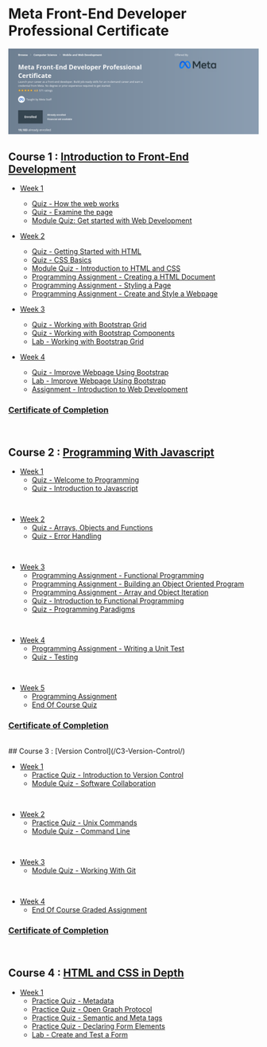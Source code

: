 # Meta Front-End Developer Professional Certificate

![master_head](/master_head.png)

## Course 1 : [Introduction to Front-End Development](https://www.coursera.org/learn/introduction-to-front-end-development)

- [Week 1](/C1-introduction-to-front-end-development/week1/)
    - [Quiz - How the web works](/C1-introduction-to-front-end-development/week1/q-How-the-web-works/)
    - [Quiz - Examine the page](/C1-introduction-to-front-end-development/week1/q-examine-the-page/)
    - [Module Quiz: Get started with Web Development](/C1-introduction-to-front-end-development/week1/q-getting-started-with-web-dev/)

- [Week 2](/C1-introduction-to-front-end-development/week2/)
    - [Quiz - Getting Started with HTML](/C1-introduction-to-front-end-development/week2/q1-getting-started-with-html/)
    - [Quiz - CSS Basics](/C1-introduction-to-front-end-development/week2/q2-css-basics/)
    - [Module Quiz - Introduction to HTML and CSS](/C1-introduction-to-front-end-development/week2/q3-introduction-to-html-and-css/)
    - [Programming Assignment - Creating a HTML Document](/C1-introduction-to-front-end-development/week2/C1W2A1-Creating-a-html-document/)
    - [Programming Assignment - Styling a Page](/C1-introduction-to-front-end-development/week2/C1W2A2-styling-a-page/)
    - [Programming Assignment - Create and Style a Webpage](/C1-introduction-to-front-end-development/week2/C1W2A3-create-and-style-a-webpage/)

- [Week 3](/C1-introduction-to-front-end-development/week3/)
    - [Quiz - Working with Bootstrap Grid](/C1-introduction-to-front-end-development/week3/q1-working-with-bootstrap-grid/)
    - [Quiz - Working with Bootstrap Components](/C1-introduction-to-front-end-development/week3/q2-working-with-bootstrap-components/)
    - [Lab - Working with Bootstrap Grid](/C1-introduction-to-front-end-development/week3/lab1-working-with-bootstrap-grid/)

- [Week 4](/C1-introduction-to-front-end-development/week4/)
    - [Quiz - Improve Webpage Using Bootstrap](/C1-introduction-to-front-end-development/week4/q1-improve-webpage-with-bootstrap/)
    - [Lab - Improve Webpage Using Bootstrap](/C1-introduction-to-front-end-development/week4/lab-improve-webpage-with-bootstrap/)
    - [Assignment - Introduction to Web Development](/C1-introduction-to-front-end-development/week4/assignment-intro-to-web-dev/)

### [Certificate of Completion](https://coursera.org/share/e3c3644964d5b227548708fc8deee4f8)  

<br/>

## Course 2 : [Programming With Javascript](/C2-Programming-with-Javascript/)

- [Week 1](/C2-Programming-with-Javascript/week1/)
    - [Quiz - Welcome to Programming](/C2-Programming-with-Javascript/week1/practice-quiz-welcome-to-programming%20/)
    - [Quiz - Introduction to Javascript](/C2-Programming-with-Javascript/week1/practice-quiz-introduction-to-js/)

<br/>

- [Week 2](/C2-Programming-with-Javascript/week2/)
    - [Quiz - Arrays, Objects and Functions](/C2-Programming-with-Javascript/week2/practice-quiz-arrays-objects-and-functions/)
    - [Quiz - Error Handling](/C2-Programming-with-Javascript/week2/practice-quiz-Error-handling/)

<br/>

- [Week 3](/C2-Programming-with-Javascript/week3/)
    - [Programming Assignment - Functional Programming](/C2-Programming-with-Javascript/week3/functional_programming/)
    - [Programming Assignment - Building an Object Oriented Program](/C2-Programming-with-Javascript/week3/building-an-oop/)
    - [Programming Assignment - Array and Object Iteration](/C2-Programming-with-Javascript/week3/array-and-object-iteration/)
    - [Quiz - Introduction to Functional Programming](/C2-Programming-with-Javascript/week3/practice-quiz-intro-to-functional-programming/)
    - [Quiz - Programming Paradigms](/C2-Programming-with-Javascript/week3/programming-paradigms/)

<br/>

- [Week 4](/C2-Programming-with-Javascript/week4/)
    - [Programming Assignment - Writing a Unit Test](/C2-Programming-with-Javascript/week4/w4a1/)
    - [Quiz - Testing](/C2-Programming-with-Javascript/week4/practice-quiz-testing/)

<br/>

- [Week 5](/C2-Programming-with-Javascript/week5/)
    - [Programming Assignment](/C2-Programming-with-Javascript/week5/w5a1/)
    - [End Of Course Quiz](/C2-Programming-with-Javascript/week5/end-of-course/)

### [Certificate of Completion](https://coursera.org/share/776b08764b581700c0eabb28294530ed)

<br/>
## Course 3 : [Version Control](/C3-Version-Control/)

- [Week 1](/C3-Version-Control/week1/)
    - [Practice Quiz - Introduction to Version Control](/C3-Version-Control/week1/practice-quiz-Introduction-to-version-control/)
    - [Module Quiz - Software Collaboration](/C3-Version-Control/week1/module-quiz-software-colloboration/)

<br/>

- [Week 2](/C3-Version-Control/week2)
    - [Practice Quiz - Unix Commands](/C3-Version-Control/week2/practice-quiz-unix-commands/)
    - [Module Quiz - Command Line](/C3-Version-Control/week2/module-quiz-command-line/)

<br/>

- [Week 3](/C3-Version-Control/week3)
    - [Module Quiz - Working With Git](/C3-Version-Control/week3/module-quiz-working-with-git/)

<br/>

- [Week 4](/C3-Version-Control/week4)
    - [End Of Course Graded Assignment](/C3-Version-Control/week4/end-of-course-graded-assignment/)

### [Certificate of Completion](https://coursera.org/share/cb29e1116b2df1db2518e21f2f218c33)

<br/>

## Course 4 : [HTML and CSS in Depth](/C4-HTML-and-CSS-in-depth/)

- [Week 1](/C4-HTML-and-CSS-in-depth/week1/)
    - [Practice Quiz - Metadata](/C4-HTML-and-CSS-in-depth/week1/practice-quiz-metadata/)
    - [Practice Quiz - Open Graph Protocol](/C4-HTML-and-CSS-in-depth/week1/practice-quiz-open-graph-protocol/)
    - [Practice Quiz - Semantic and Meta tags](/C4-HTML-and-CSS-in-depth/week1/practice-quiz-semantic-and-meta-tags/)
    - [Practice Quiz - Declaring Form Elements](/C4-HTML-and-CSS-in-depth/week1/practice-quiz-declaring-form-elements/)
    - [Lab - Create and Test a Form](/C4-HTML-and-CSS-in-depth/week1/lab-create-and-test-a-form/)
